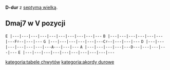 **D-dur** z [septymą wielką](septyma_wielka "wikilink").

## Dmaj7 w V pozycji

`E |---|---|---|---|---|---|---|---|---|---`
`B |---|---|---|---|---|---|---F♯--|---|---`
`G |---|---|---|---|---|---C♯--|---|---|---`
`D |---|---|---|---|---|---|---A---|---|---`
`A |---|---|---|---|---D---|---|---|---|---`
`E |---|---|---|---|---|---|---|---|---|---`

[kategoria:tabele chwytów](kategoria:tabele_chwytów "wikilink")
[kategoria:akordy durowe](kategoria:akordy_durowe "wikilink")